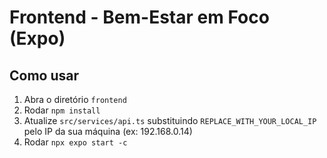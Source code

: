 # Frontend - Bem-Estar em Foco (Expo)
## Como usar
1. Abra o diretório `frontend`
2. Rodar `npm install`
3. Atualize `src/services/api.ts` substituindo `REPLACE_WITH_YOUR_LOCAL_IP` pelo IP da sua máquina (ex: 192.168.0.14)
4. Rodar `npx expo start -c`

